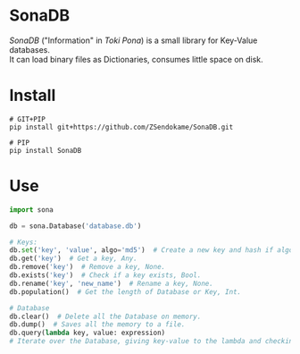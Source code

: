 # SonaDB
*SonaDB* ("Information" in *Toki Pona*) is a small library for Key-Value databases.<br>
It can load binary files as Dictionaries, consumes little space on disk.

# Install
```
# GIT+PIP
pip install git+https://github.com/ZSendokame/SonaDB.git

# PIP
pip install SonaDB
```

# Use
```py
import sona

db = sona.Database('database.db')

# Keys:
db.set('key', 'value', algo='md5')  # Create a new key and hash if algorithm defined, None.
db.get('key')  # Get a key, Any.
db.remove('key')  # Remove a key, None.
db.exists('key')  # Check if a key exists, Bool.
db.rename('key', 'new_name')  # Rename a key, None.
db.population()  # Get the length of Database or Key, Int.

# Database
db.clear()  # Delete all the Database on memory.
db.dump()  # Saves all the memory to a file.
db.query(lambda key, value: expression)
# Iterate over the Database, giving key-value to the lambda and checking for True.
```